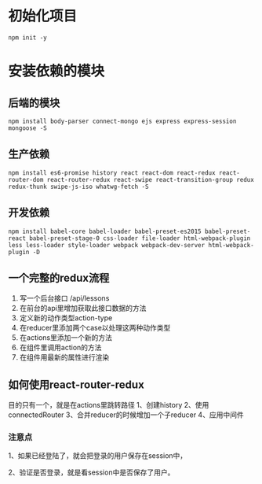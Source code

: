 # 初始化项目
```
npm init -y
```
# 安装依赖的模块
## 后端的模块
```
npm install body-parser connect-mongo ejs express express-session mongoose -S
```
## 生产依赖
```
npm install es6-promise history react react-dom react-redux react-router-dom react-router-redux react-swipe react-transition-group redux redux-thunk swipe-js-iso whatwg-fetch -S
```
## 开发依赖
```
npm install babel-core babel-loader babel-preset-es2015 babel-preset-react babel-preset-stage-0 css-loader file-loader html-webpack-plugin less less-loader style-loader webpack webpack-dev-server html-webpack-plugin -D
```

## 一个完整的redux流程
1. 写一个后台接口 /api/lessons
2. 在前台的api里增加获取此接口数据的方法
3. 定义新的动作类型action-type
4. 在reducer里添加两个case以处理这两种动作类型
5. 在actions里添加一个新的方法
6. 在组件里调用action的方法
7. 在组件用最新的属性进行渲染

## 如何使用react-router-redux
目的只有一个，就是在actions里跳转路径
1、创建history
2、使用connectedRouter
3、合并reducer的时候增加一个子reducer
4、应用中间件



### 注意点
1、如果已经登陆了，就会把登录的用户保存在session中，

2、验证是否登录，就是看session中是否保存了用户。

